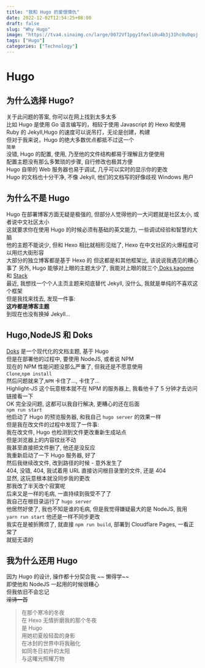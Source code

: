 ```yaml
---
title: "我和 Hugo 的爱恨情仇"
date: 2022-12-02T12:54:25+08:00
draft: false
slug: "Why Hugo"
image: "https://tva4.sinaimg.cn/large/0072Vf1pgy1foxli0u4b3j31hc0u0qoj.jpg"
tags: ["Hugo"]
categories: ["Technology"]
---
```

# Hugo
## 为什么选择 Hugo?
关于此问题的答案, 你可以在网上找到太多太多  
比如 Hugo 是使用 Go 语言编写的，相较于使用 Javascript 的 Hexo 和使用 Ruby 的 Jekyll,Hugo 的速度可以说吊打，无论是创建，构建  
但对于我来说，Hugo 的绝大多数优点都抵不过这一个  
` 简单 `  
没错, Hugo 的配置, 使用, 乃至他的文件结构都易于理解且方便使用  
配置主题没有那么多繁琐的步骤, 自行修改也极其方便  
Hugo 自带的 Web 服务器也易于调试, 几乎可以实时的显示你的更改  
Hugo 的文档也十分干净, 不像 Jekyll, 他们的文档写的好像歧视 Windows 用户  
## 为什么不是 Hugo
Hugo 在部署博客方面无疑是极强的, 但部分人觉得他的一大问题就是社区太小, 或者说中文社区太小  
这就要求你在使用 Hugo 的时候必须有基础的英文能力, 一些调试经验和智慧的大脑  
他的主题不能说少, 但和 Hexo 相比就相形见绌了, Hexo 在中文社区的火爆程度可以用烂大街形容   
大部分的独立博客都是基于 Hexo 的
但这都是和其他框架比, 该说说我遇见的糟心事了
另外, Hugo 能够对上眼的主题太少了, 我能对上眼的就三个,[Doks](https://getdoks.org/),[kagome](https://github.com/miiiku/hugo-theme-kagome) 和 [Stack](https://github.com/CaiJimmy/hugo-theme-stack)  
最近, 我想找一个个人主页主题来彻底替代 Jekyll, 没什么, 我就是单纯的不喜欢这个框架  
但是我找来找去, 发现一件事:  
**这咋都是博客主题**  
到现在也没有换掉 Jekyll...  
## Hugo,NodeJS 和 Doks
[Doks](https://getdoks.org/) 是一个现代化的文档主题, 基于 Hugo   
但是在部署他的过程中, 要使用 NodeJS, 或者说 NPM  
现在的 NPM 性能问题没那么严重了, 但我还是不愿意使用  
`Clone`,`npm install`  
然后问题就来了,`NPM` 卡住了..., 卡住了...  
Highlight-JS 这个玩意根本就不在 NPM 的服务器上, 我看他卡了 5 分钟才去访问链接看一下  
OK 完全没问题, 这都可以我自行解决, 更糟心的还在后面  
`npm run start`  
他启动了 Hugo 的预览服务器, 和我自己 `hugo server` 的效果一样  
但是我在改文件的过程中发现了一件事:  
我在改文件, Hugo 也检测到文件更改重新生成站点  
但是浏览器上的内容纹丝不动  
我甚至直接把文件删了, 他还是没反应  
我重新启动了一下 Hugo 服务器, 好了  
然后我继续改文件, 改到路径的时候 - 意外发生了  
404, 没错, 404, 我试着用 URL 直接访问根目录里的文件, 还是 404  
显然, 这玩意根本就没同步我的更改  
那我改了半天改个寂寞呢  
后来又是一样的毛病, 一直持续到我受不了了  
我自己在根目录运行了 `hugo server`  
他居然好使了, 我也不知是谁的毛病, 但是我觉得嫌疑最大的是 NodeJS, 我用 `yarn run start` 他还是一样不同步更改  
我实在是被折腾烦了, 就直接 `npm run build`, 部署到 Cloudflare Pages, 一看正常了  
就挺无语的  
## 我为什么还用 Hugo
因为 Hugo 的设计, 操作都十分契合我 ~~ 懒得学~~  
即使他和 NodeJS 一起用的时候很糟心  
但我依旧不会忘记  
~~淫诗一首~~  
> 在那个寒冷的冬夜  
> 在 Hexo 无情折磨我的那个冬夜  
> 是 Hugo   
> 用她初夏般轻盈的身影  
> 在冰封的世界中将我融化  
> 如同冬日初升的太阳    
> 与这曙光照耀万物  
  

<Meting-JS server="netease" type="song" id="1415570888"></Meting-JS>